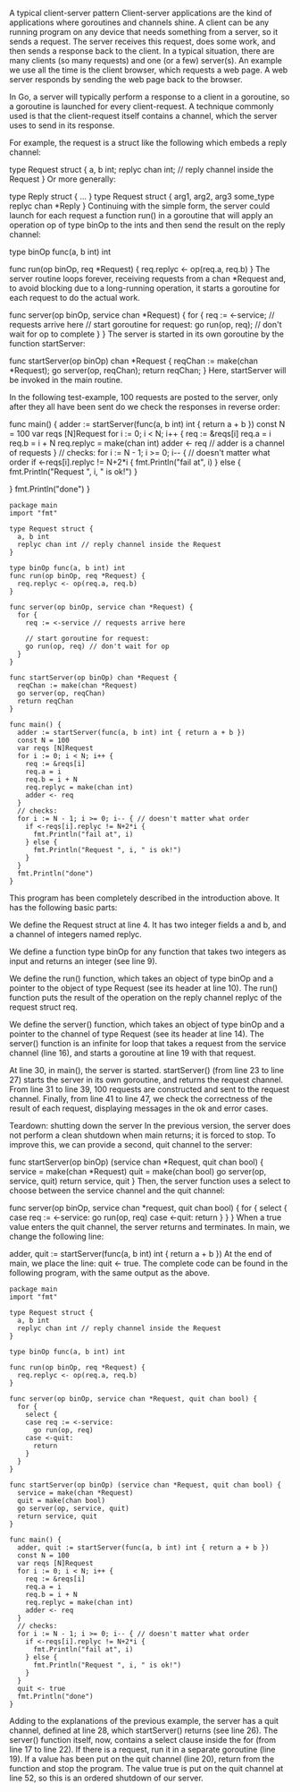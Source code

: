 A typical client-server pattern
Client-server applications are the kind of applications where goroutines and channels shine. A client can be any running program on any device that needs something from a server, so it sends a request. The server receives this request, does some work, and then sends a response back to the client. In a typical situation, there are many clients (so many requests) and one (or a few) server(s). An example we use all the time is the client browser, which requests a web page. A web server responds by sending the web page back to the browser.

In Go, a server will typically perform a response to a client in a goroutine, so a goroutine is launched for every client-request. A technique commonly used is that the client-request itself contains a channel, which the server uses to send in its response.

For example, the request is a struct like the following which embeds a reply channel:

type Request struct {
  a, b int;
  replyc chan int; // reply channel inside the Request
}
Or more generally:

type Reply struct { ... }
type Request struct {
  arg1, arg2, arg3 some_type
  replyc chan *Reply
}
Continuing with the simple form, the server could launch for each request a function run() in a goroutine that will apply an operation op of type binOp to the ints and then send the result on the reply channel:

type binOp func(a, b int) int

func run(op binOp, req *Request) {
  req.replyc <- op(req.a, req.b)
}
The server routine loops forever, receiving requests from a chan *Request and, to avoid blocking due to a long-running operation, it starts a goroutine for each request to do the actual work.

func server(op binOp, service chan *Request) {
  for {
    req := <-service; // requests arrive here
    // start goroutine for request:
    go run(op, req); // don't wait for op to complete
  }
}
The server is started in its own goroutine by the function startServer:

func startServer(op binOp) chan *Request {
  reqChan := make(chan *Request);
  go server(op, reqChan);
  return reqChan;
}
Here, startServer will be invoked in the main routine.

In the following test-example, 100 requests are posted to the server, only after they all have been sent do we check the responses in reverse order:

func main() {
  adder := startServer(func(a, b int) int { return a + b })
  const N = 100
  var reqs [N]Request
  for i := 0; i < N; i++ {
    req := &reqs[i]
    req.a = i
    req.b = i + N
    req.replyc = make(chan int)
    adder <- req // adder is a channel of requests
  }
  // checks:
  for i := N - 1; i >= 0; i-- { // doesn't matter what order
    if <-reqs[i].replyc != N+2*i {
      fmt.Println("fail at", i)
    } else {
      fmt.Println("Request ", i, " is ok!")
    }

  }
  fmt.Println("done")
}

```golang
package main
import "fmt"

type Request struct {
  a, b int
  replyc chan int // reply channel inside the Request
}

type binOp func(a, b int) int
func run(op binOp, req *Request) {
  req.replyc <- op(req.a, req.b)
}

func server(op binOp, service chan *Request) {
  for {
    req := <-service // requests arrive here

    // start goroutine for request:
    go run(op, req) // don't wait for op
  }
}

func startServer(op binOp) chan *Request {
  reqChan := make(chan *Request)
  go server(op, reqChan)
  return reqChan
}

func main() {
  adder := startServer(func(a, b int) int { return a + b })
  const N = 100
  var reqs [N]Request
  for i := 0; i < N; i++ {
    req := &reqs[i]
    req.a = i
    req.b = i + N
    req.replyc = make(chan int)
    adder <- req
  }
  // checks:
  for i := N - 1; i >= 0; i-- { // doesn't matter what order
    if <-reqs[i].replyc != N+2*i {
      fmt.Println("fail at", i)
    } else {
      fmt.Println("Request ", i, " is ok!")
    }
  }
  fmt.Println("done")
}
```
This program has been completely described in the introduction above. It has the following basic parts:

We define the Request struct at line 4. It has two integer fields a and b, and a channel of integers named replyc.

We define a function type binOp for any function that takes two integers as input and returns an integer (see line 9).

We define the run() function, which takes an object of type binOp and a pointer to the object of type Request (see its header at line 10). The run() function puts the result of the operation on the reply channel replyc of the request struct req.

We define the server() function, which takes an object of type binOp and a pointer to the channel of type Request (see its header at line 14). The server() function is an infinite for loop that takes a request from the service channel (line 16), and starts a goroutine at line 19 with that request.

At line 30, in main(), the server is started. startServer() (from line 23 to line 27) starts the server in its own goroutine, and returns the request channel. From line 31 to line 39, 100 requests are constructed and sent to the request channel. Finally, from line 41 to line 47, we check the correctness of the result of each request, displaying messages in the ok and error cases.

Teardown: shutting down the server
In the previous version, the server does not perform a clean shutdown when main returns; it is forced to stop. To improve this, we can provide a second, quit channel to the server:

func startServer(op binOp) (service chan *Request, quit chan bool) {
  service = make(chan *Request)
  quit = make(chan bool)
  go server(op, service, quit)
  return service, quit
}
Then, the server function uses a select to choose between the service channel and the quit channel:

func server(op binOp, service chan *request, quit chan bool) {
  for {
    select {
      case req := <-service:
        go run(op, req)
      case <-quit:
        return
    }
  }
}
When a true value enters the quit channel, the server returns and terminates. In main, we change the following line:

adder, quit := startServer(func(a, b int) int { return a + b })
At the end of main, we place the line: quit <- true. The complete code can be found in the following program, with the same output as the above.

```golang
package main
import "fmt"

type Request struct {
  a, b int
  replyc chan int // reply channel inside the Request
}

type binOp func(a, b int) int

func run(op binOp, req *Request) {
  req.replyc <- op(req.a, req.b)
}

func server(op binOp, service chan *Request, quit chan bool) {
  for {
    select {
    case req := <-service:
      go run(op, req)
    case <-quit:
      return
    }
  }
}

func startServer(op binOp) (service chan *Request, quit chan bool) {
  service = make(chan *Request)
  quit = make(chan bool)
  go server(op, service, quit)
  return service, quit
}

func main() {
  adder, quit := startServer(func(a, b int) int { return a + b })
  const N = 100
  var reqs [N]Request
  for i := 0; i < N; i++ {
    req := &reqs[i]
    req.a = i
    req.b = i + N
    req.replyc = make(chan int)
    adder <- req
  }
  // checks:
  for i := N - 1; i >= 0; i-- { // doesn't matter what order
    if <-reqs[i].replyc != N+2*i {
      fmt.Println("fail at", i)
    } else {
      fmt.Println("Request ", i, " is ok!")
    }
  }
  quit <- true
  fmt.Println("done")
}
```

Adding to the explanations of the previous example, the server has a quit channel, defined at line 28, which startServer() returns (see line 26). The server() function itself, now, contains a select clause inside the for (from line 17 to line 22). If there is a request, run it in a separate goroutine (line 19). If a value has been put on the quit channel (line 20), return from the function and stop the program. The value true is put on the quit channel at line 52, so this is an ordered shutdown of our server.







